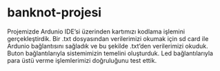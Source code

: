 # banknot-projesi

Projemizde Ardunio IDE’si üzerinden kartımızı kodlama işlemini gerçekleştirdik. Bir .txt dosyasından verilerimizi okumak için sd card ile Ardunio bağlantısını sağladık ve bu şekilde .txt’den verilerimizi okuduk. Buton bağlantılarıyla sistemimizin temelini oluşturduk. Led bağlantılarıyla para üstü verme işlemlerimizi doğruluğunu test ettik.

